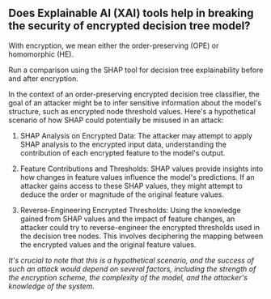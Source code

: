 ## Does Explainable AI (XAI) tools help in breaking the security of encrypted decision tree model? 

With encryption, we mean either the order-preserving (OPE) or homomorphic (HE).

Run a comparison using the SHAP tool for decision tree explainability before and after encryption.  


In the context of an order-preserving encrypted decision tree classifier, the goal of an attacker might be to infer sensitive information about the model's structure, such as encrypted node threshold values. Here's a hypothetical scenario of how SHAP could potentially be misused in an attack:

1. SHAP Analysis on Encrypted Data: The attacker may attempt to apply SHAP analysis to the encrypted input data, understanding the contribution of each encrypted feature to the model's output.

2. Feature Contributions and Thresholds: SHAP values provide insights into how changes in feature values influence the model's predictions. If an attacker gains access to these SHAP values, they might attempt to deduce the order or magnitude of the original feature values.

3. Reverse-Engineering Encrypted Thresholds: Using the knowledge gained from SHAP values and the impact of feature changes, an attacker could try to reverse-engineer the encrypted thresholds used in the decision tree nodes. This involves deciphering the mapping between the encrypted values and the original feature values.

*It's crucial to note that this is a hypothetical scenario, and the success of such an attack would depend on several factors, including the strength of the encryption scheme, the complexity of the model, and the attacker's knowledge of the system.*
